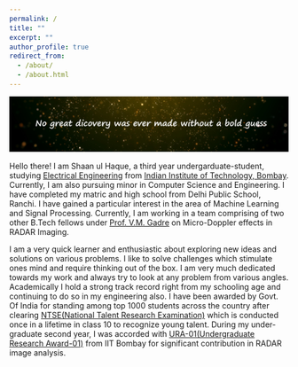 ```yaml
---
permalink: /
title: ""
excerpt: ""
author_profile: true
redirect_from: 
  - /about/
  - /about.html
---
```


<img src="/images/image.jpg" alt="hi" class="inline"/>

Hello there! I am Shaan ul Haque, a third year undergarduate-student, studying [Electrical Engineering](https://www.ee.iitb.ac.in/web) from [Indian Institute of Technology, Bombay](http://iitb.ac.in/). Currently, I am also pursuing minor in Computer Science and Engineering. I have completed my matric and high school from Delhi Public School, Ranchi.
I have gained a particular interest in the area of Machine Learning and Signal Processing. Currently, I am working in a team comprising of two other B.Tech fellows under  [Prof. V.M. Gadre](https://www.ee.iitb.ac.in/web/people/faculty/home/vmgadre) on Micro-Doppler effects in RADAR Imaging. 

I am a very quick learner and enthusiastic about exploring new ideas and solutions on various problems. I like to solve challenges which stimulate ones mind and require thinking out of the box. I am very much dedicated towards my work and always try to look at any problem from various angles. Academically I hold a strong track record right from my schooling age and continuing to do so in my engineering also. I have been awarded by Govt. Of India for standing among top 1000 students across the country after clearing [NTSE(National Talent Research Examination)](http://www.ncert.nic.in/about_ncert.html) which is conducted once in a lifetime in class 10 to recognize young talent. During my under-graduate second year, I was accorded with [URA-01(Undergraduate Research Award-01)](http://www.iitb.ac.in/newacadhome/urop.jsp) from IIT Bombay for significant contribution in RADAR image analysis. 


